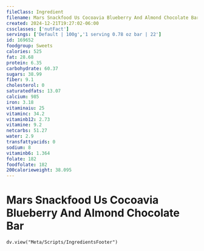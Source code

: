 ```yaml
---
fileClass: Ingredient
filename: Mars Snackfood Us Cocoavia Blueberry And Almond Chocolate Bar
created: 2024-12-21T19:27:02-06:00
cssclasses: ['nutFact']
servings: ['Default | 100g','1 serving 0.78 oz bar | 22']
id: 169652
foodgroup: Sweets
calories: 525
fat: 28.68
protein: 6.35
carbohydrate: 60.37
sugars: 38.99
fiber: 9.1
cholesterol: 0
saturatedfats: 13.07
calcium: 985
iron: 3.18
vitaminaiu: 25
vitaminc: 34.2
vitaminb12: 2.73
vitamine: 9.2
netcarbs: 51.27
water: 2.9
transfattyacids: 0
sodium: 8
vitaminb6: 1.364
folate: 182
foodfolate: 182
200calorieweight: 38.095
---
```


# Mars Snackfood Us Cocoavia Blueberry And Almond Chocolate Bar

```dataviewjs
dv.view("Meta/Scripts/IngredientsFooter")
```